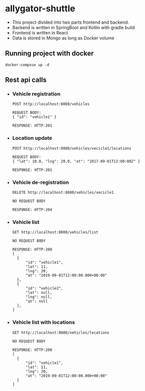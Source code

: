 # allygator-shuttle

- This project divided into two parts frontend and backend. 
- Backend is written in SpringBoot and Kotlin with gradle build
- Frontend is written in React 
- Data is stored in Mongo as long as Docker volume


## Running project with docker
 `docker-compose up -d`
 
## Rest api calls
- ### Vehicle registration
  `POST http://localhost:8080/vehicles`

  ```
  REQUEST BODY:
  { "id": "vehicle1" }
  ```
  ```
  RESPONSE: HTTP-201
  ```

- ### Location update
  `POST http://localhost:8080/vehicles/vecicle1/locations`
  ```
  REQUEST BODY:
  { "lat": 10.0, "lng": 20.0, "at": "2017-09-01T12:00:00Z" }
  ```
  
  ```
  RESPONSE: HTTP-201
  ```
 
- ### Vehicle de-registration
  `DELETE http://localhost:8080/vehicles/vecicle1`
  ```
  NO REQUEST BODY
  ```
   
  ```
  RESPONSE: HTTP-204
  ```
 
- ### Vehicle list
  `GET http://localhost:8080/vehicles/list`
  ```
  NO REQUEST BODY
  ```
  
  ```
  RESPONSE: HTTP-200
  [
    {
        "id": "vehicle1",
        "lat": 11,
        "lng": 20,
        "at": "2019-09-01T12:00:00.000+00:00"
    },
    {
        "id": "vehicle2",
        "lat": null,
        "lng": null,
        "at": null
    },
  ]
  ```
  
 - ### Vehicle list with locations
   `GET http://localhost:8080/vehicles/locations`
   ```
   NO REQUEST BODY
   ```

   ```
   RESPONSE: HTTP-200
   [
     {
         "id": "vehicle1",
         "lat": 11,
         "lng": 20,
         "at": "2019-09-01T12:00:00.000+00:00"
     }
   ]
   ```

 
 
